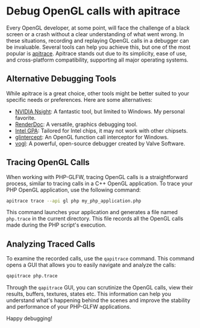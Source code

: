 # Debug OpenGL calls with apitrace

Every OpenGL developer, at some point, will face the challenge of a black screen or a crash without a clear understanding of what went wrong. In these situations, recording and replaying OpenGL calls in a debugger can be invaluable. Several tools can help you achieve this, but one of the most popular is [apitrace](http://apitrace.github.io/). Apitrace stands out due to its simplicity, ease of use, and cross-platform compatibility, supporting all major operating systems.

## Alternative Debugging Tools

While apitrace is a great choice, other tools might be better suited to your specific needs or preferences. Here are some alternatives:

- [NVIDIA Nsight](https://developer.nvidia.com/nsight-visual-studio-edition): A fantastic tool, but limited to Windows. My personal favorite.
- [RenderDoc](https://renderdoc.org/): A versatile, graphics debugging tool.
- [Intel GPA](https://www.intel.com/content/www/us/en/developer/tools/graphics-performance-analyzers/overview.html): Tailored for Intel chips, it may not work with other chipsets.
- [glintercept](https://github.com/dtrebilco/glintercept): An OpenGL function call interceptor for Windows.
- [vogl](https://github.com/ValveSoftware/vogl): A powerful, open-source debugger created by Valve Software.

## Tracing OpenGL Calls

When working with PHP-GLFW, tracing OpenGL calls is a straightforward process, similar to tracing calls in a C++ OpenGL application. To trace your PHP OpenGL application, use the following command:

```bash
apitrace trace --api gl php my_php_application.php
```

This command launches your application and generates a file named `php.trace` in the current directory. This file records all the OpenGL calls made during the PHP script's execution.

## Analyzing Traced Calls

To examine the recorded calls, use the `qapitrace` command. This command opens a GUI that allows you to easily navigate and analyze the calls:

```bash
qapitrace php.trace
```

Through the `qapitrace` GUI, you can scrutinize the OpenGL calls, view their results, buffers, textures, states etc. This information can help you understand what's happening behind the scenes and improve the stability and performance of your PHP-GLFW applications.

Happy debugging!

